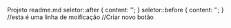 Projeto readme.md
seletor::after {
content: '';
}
seletor::before {
content: '';
}
//esta é uma linha de moificação
//Criar novo botão